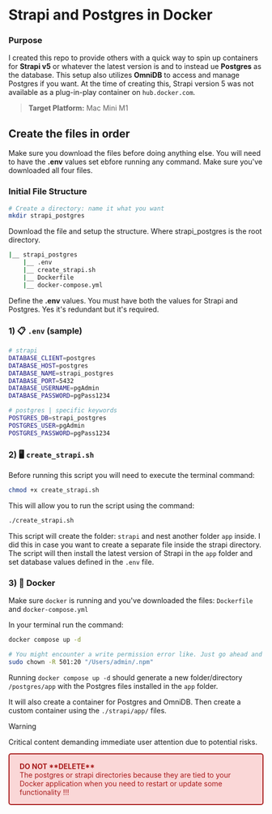 # Strapi and Postgres in Docker

### Purpose

I created this repo to provide others with a quick way to spin up containers for **Strapi v5** or whatever the latest version is and to instead ue **Postgres** as the database. This setup also utilizes **OmniDB** to access and manage Postgres if you want. At the time of creating this, Strapi version 5 was not available as a plug-in-play container on `hub.docker.com`.

> **Target Platform:** Mac Mini M1

## Create the files in order

Make sure you download the files before doing anything else. You will need to have the **.env** values set ebfore running any command. Make sure you've downloaded all four files.

### Initial File Structure

```sh
# Create a directory: name it what you want
mkdir strapi_postgres
```

Download the file and setup the structure. Where strapi_postgres is the root directory.

```sh
|__ strapi_postgres
    |__ .env
    |__ create_strapi.sh
    |__ Dockerfile
    |__ docker-compose.yml
```

Define the **.env** values. You must have both the values for Strapi and Postgres. Yes it's redundant but it's required.

### 1) 📋 `.env` (sample)

```sh
# strapi
DATABASE_CLIENT=postgres
DATABASE_HOST=postgres
DATABASE_NAME=strapi_postgres
DATABASE_PORT=5432
DATABASE_USERNAME=pgAdmin
DATABASE_PASSWORD=pgPass1234

# postgres | specific keywords
POSTGRES_DB=strapi_postgres
POSTGRES_USER=pgAdmin
POSTGRES_PASSWORD=pgPass1234
```

### 2) 🖥️ `create_strapi.sh`

Before running this script you will need to execute the terminal command:

```sh
chmod +x create_strapi.sh
```

This will allow you to run the script using the command:

```sh
./create_strapi.sh
```

This script will create the folder: `strapi` and nest another folder `app` inside. I did this in case you want to create a separate file inside the strapi directory. The script will then install the latest version of Strapi in the `app` folder and set database values defined in the `.env` file.

### 3) 🐳 Docker

Make sure `docker` is running and you've downloaded the files: `Dockerfile` and `docker-compose.yml`

In your terminal run the command:

```sh
docker compose up -d

# You might encounter a write permission error like. Just go ahead and run this if needed.
sudo chown -R 501:20 "/Users/admin/.npm"
```

Running `docker compose up -d` should generate a new folder/directory `/postgres/app` with the Postgres files installed in the `app` folder.

It will also create a container for Postgres and OmniDB. Then create a custom container using the `./strapi/app/` files.

> [!WARNING]
> Critical content demanding immediate user attention due to potential risks.

<p style="background-color: rgb(250, 215, 215); padding: 15px 20px; border-radius: 5px; color: rgb(168, 27, 27); border: solid 2px rgb(168, 27, 27);"><strong>DO NOT **DELETE**</strong><br/>The postgres or strapi directories because they are tied to your Docker application when you need to restart or update some functionality !!!</p>
